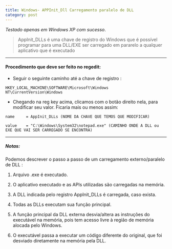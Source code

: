 ```yaml
---
title: Windows- APPInit_Dll Carregamento paralelo de DLL
category: post
---
```



*Testado apenas em Windows XP com sucesso*.

>AppInit_DLLs é uma chave de registro do Windows que é possível programar para uma DLL/EXE ser carregado em pararelo a qualquer aplicativo que é executado

---


#### Procedimento que deve ser feito no regedit:


- Seguir o seguinte caminho até a chave de registro :


```text
HKEY_LOCAL_MACHINE\SOFTWARE\Microsoft\Windows NT\CurrentVersion\Windows
```

- Chegando na reg key acima, clicamos com o botão direito nela, para modificar seu valor. Ficaria mais ou menos assim:


```text
name 	 = AppInit_DLLs (NOME DA CHAVE QUE TEMOS QUE MODIFICAR)

value 	 = "C:\Windows\System32\notepad.exe" (CAMINHO ONDE A DLL ou EXE QUE VAI SER CARREGADO SE ENCONTRA)
```

---

##### Notas:

Podemos descrever o passo a passo de um carregamento externo/paralelo de DLL :

1. Arquivo .exe é executado.

2. O aplicativo executado e as APIs utilizadas são carregadas na memória.

3. A DLL indicada pelo registro AppInit_DLLs é carregada, caso exista.

4. Todas as DLLs executam sua função principal.

5. A função principal da DLL externa desvia/altera as instruções do executável na memória, pois tem acesso livre à região de memória alocada pelo Windows.

6. O executável passa a executar um código diferente do original, que foi desviado diretamente na memória pela DLL.
